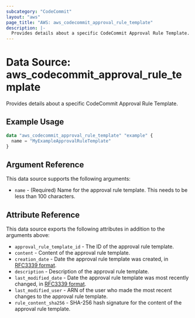 ```yaml
---
subcategory: "CodeCommit"
layout: "aws"
page_title: "AWS: aws_codecommit_approval_rule_template"
description: |-
  Provides details about a specific CodeCommit Approval Rule Template.
---
```


# Data Source: aws_codecommit_approval_rule_template

Provides details about a specific CodeCommit Approval Rule Template.

## Example Usage

```terraform
data "aws_codecommit_approval_rule_template" "example" {
  name = "MyExampleApprovalRuleTemplate"
}
```

## Argument Reference

This data source supports the following arguments:

* `name` - (Required) Name for the approval rule template. This needs to be less than 100 characters.

## Attribute Reference

This data source exports the following attributes in addition to the arguments above:

* `approval_rule_template_id` - The ID of the approval rule template.
* `content` - Content of the approval rule template.
* `creation_date` - Date the approval rule template was created, in [RFC3339 format](https://tools.ietf.org/html/rfc3339#section-5.8).
* `description` - Description of the approval rule template.
* `last_modified_date` - Date the approval rule template was most recently changed, in [RFC3339 format](https://tools.ietf.org/html/rfc3339#section-5.8).
* `last_modified_user` - ARN of the user who made the most recent changes to the approval rule template.
* `rule_content_sha256` - SHA-256 hash signature for the content of the approval rule template.

